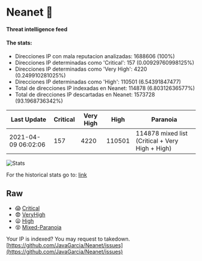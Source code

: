 # Neanet :hocho:
#### Threat intelligence feed
#### The stats:

- Direcciones IP con mala reputacion analizadas: 1688606 (100%)
- Direcciones IP determinadas como 'Critical':  157 (0.00929760998125%)
- Direcciones IP determinadas como 'Very High':  4220 (0.249910281025%)
- Direcciones IP determinadas como 'High':  110501 (6.54391847477)
- Total de direcciones IP indexadas en Neanet:  114878 (6.80312636577%)
- Total de direcciones IP descartadas en Neanet:  1573728 (93.1968736342%)

| Last Update | Critical | Very High | High | Paranoia |
| --- | --- | --- | --- | --- |
| 2021-04-09 06:02:06 | 157 | 4220 | 110501 | 114878 mixed list (Critical + Very High + High)|

![Stats](https://docs.google.com/spreadsheets/d/e/2PACX-1vSnaNMIXVabIpDJjufMlzH7poXnshF3mgd8Is1g9ytUEzVsP5my4Trn8f-xkoLLQ38xpL3HtmUexLo6/pubchart?oid=501124687&format=image)

For the historical stats go to: [link](/stats.csv)
## Raw
- :scream: [Critical](https://raw.githubusercontent.com/JavaGarcia/Neanet/master/blacklists/neanet_critical.txt)
- :fearful: [VeryHigh](https://raw.githubusercontent.com/JavaGarcia/Neanet/master/blacklists/neanet_veryHigh.txtt)
- :frowning: [High](https://raw.githubusercontent.com/JavaGarcia/Neanet/master/blacklists/neanet_high.txt)
- :dizzy_face: [Mixed-Paranoia](https://raw.githubusercontent.com/JavaGarcia/Neanet/master/blacklists/neanet_all.txt)


Your IP is indexed? You may request to takedown. [https://github.com/JavaGarcia/Neanet/issues](https://github.com/JavaGarcia/Neanet/issues)




















































































































































































































































































































































































































































































































































































































































































































































































































































































































































































































































































































































































































































































































































































































































































































































































































































































































































































































































































































































































































































































































































































































































































































































































































































































































































































































































































































































































































































































































































































































































































































































































































































































































































































































































































































































































































































































































































































































































































































































































































































































































































































































































































































































































































































































































































































































































































































































































































































































































































































































































































































































































































































































































































































































































































































































































































































































